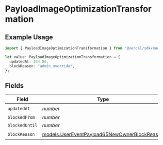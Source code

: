 # PayloadImageOptimizationTransformation

## Example Usage

```typescript
import { PayloadImageOptimizationTransformation } from "@vercel/sdk/models/userevent.js";

let value: PayloadImageOptimizationTransformation = {
  updatedAt: 344.86,
  blockReason: "admin_override",
};
```

## Fields

| Field                                                                                              | Type                                                                                               | Required                                                                                           | Description                                                                                        |
| -------------------------------------------------------------------------------------------------- | -------------------------------------------------------------------------------------------------- | -------------------------------------------------------------------------------------------------- | -------------------------------------------------------------------------------------------------- |
| `updatedAt`                                                                                        | *number*                                                                                           | :heavy_check_mark:                                                                                 | N/A                                                                                                |
| `blockedFrom`                                                                                      | *number*                                                                                           | :heavy_minus_sign:                                                                                 | N/A                                                                                                |
| `blockedUntil`                                                                                     | *number*                                                                                           | :heavy_minus_sign:                                                                                 | N/A                                                                                                |
| `blockReason`                                                                                      | [models.UserEventPayload65NewOwnerBlockReason](../models/usereventpayload65newownerblockreason.md) | :heavy_check_mark:                                                                                 | N/A                                                                                                |